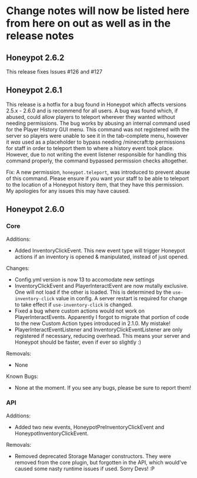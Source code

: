 # Change notes will now be listed here from here on out as well as in the release notes

## Honeypot 2.6.2
This release fixes Issues #126 and #127

## Honeypot 2.6.1
This release is a hotfix for a bug found in Honeypot which affects versions 2.5.x - 2.6.0 and is recommend for all users.
A bug was found which, if abused, could allow players to teleport wherever they wanted without needing permissions. The bug works by abusing an internal command used for the Player History GUI menu. This command was not registered with the server so players were unable to see it in the tab-complete menu, however it *was* used as a placeholder to bypass needing /minecraft:tp permissions for staff in order to teleport them to where a history event took place. However, due to not writing the event listener responsible for handling this command properly, the command bypassed permission checks altogether.

Fix: A new permission, `honeypot.teleport`, was introduced to prevent abuse of this command. Please ensure if you want your staff to be able to teleport to the location of a Honeypot history item, that they have this permission. My apologies for any issues this may have caused.

## Honeypot 2.6.0
### Core

Additions:

* Added InventoryClickEvent. This new event type will trigger Honeypot actions if an inventory is opened & manipulated, instead of just opened.

Changes:

* Config.yml version is now 13 to accomodate new settings
* InventoryClickEvent and PlayerInteractEvent are now mutally exclusive. One will not load if the other is loaded. This is determined by the `use-inventory-click` value in config. A server restart is required for change to take effect if `use-inventory-click` is changed.
* Fixed a bug where custom actions would not work on PlayerInteractEvents. Apparently I forgot to migrate that portion of code to the new Custom Action types introduced in 2.1.0. My mistake!
* PlayerInteractEventListener and InventoryClickEventListener are only registered if necessary, reducing overhead. This means your server and Honeypot should be faster, even if ever so slightly :)

Removals:

* None

Known Bugs:

* None at the moment. If you see any bugs, please be sure to report them!

### API

Additions:

* Added two new events, HoneypotPreInventoryClickEvent and HoneypotInventoryClickEvent.

Removals:

* Removed deprecated Storage Manager constructors. They were removed from the core plugin, but forgotten in the API, which would've caused some nasty runtime issues if used. Sorry Devs! :P

